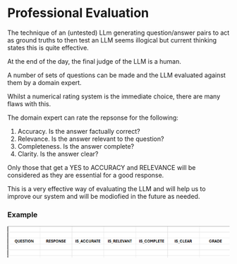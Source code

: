 # Professional Evaluation

The technique of an (untested) LLm generating question/answer pairs to act as ground truths to then test an LLM seems illogical but current thinking states this is quite effective.

At the end of the day, the final judge of the LLM is a human. 

A number of sets of questions can be made and the LLM evaluated against them by a domain expert.

Whilst a numerical rating system is the immediate choice, there are many flaws with this.

The domain expert can rate the repsonse for the following:

1. Accuracy. Is the answer factually correct?
2. Relevance. Is the answer relevant to the question?
3. Completeness. Is the answer complete?
4. Clarity. Is the answer clear?

Only those that get a YES to ACCURACY and RELEVANCE will be considered as they are essential for a good response.

This is a very effective way of evaluating the LLM and will help us to improve our system and will be modiofied in the future as needed.

### Example
![domain expert](../images/rag/evaluation_excel.png)
